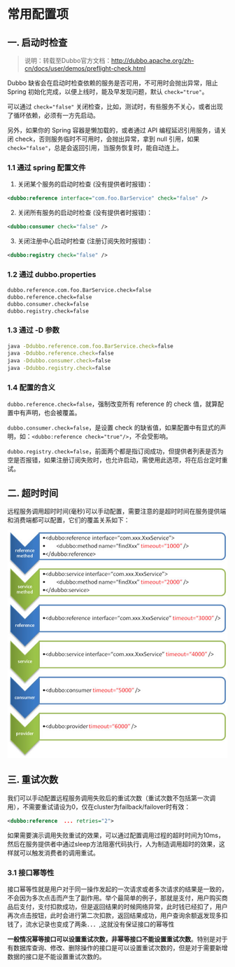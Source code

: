 # 常用配置项

## 一. 启动时检查

> 说明：转载至Dubbo官方文档：http://dubbo.apache.org/zh-cn/docs/user/demos/preflight-check.html

Dubbo 缺省会在启动时检查依赖的服务是否可用，不可用时会抛出异常，阻止 Spring 初始化完成，以便上线时，能及早发现问题，默认 `check="true"`。

可以通过 `check="false"` 关闭检查，比如，测试时，有些服务不关心，或者出现了循环依赖，必须有一方先启动。

另外，如果你的 Spring 容器是懒加载的，或者通过 API 编程延迟引用服务，请关闭 check，否则服务临时不可用时，会抛出异常，拿到 null 引用，如果 `check="false"`，总是会返回引用，当服务恢复时，能自动连上。

### 1.1 通过 spring 配置文件

1. 关闭某个服务的启动时检查 (没有提供者时报错)：

```xml
<dubbo:reference interface="com.foo.BarService" check="false" />
```

2. 关闭所有服务的启动时检查 (没有提供者时报错)：

```xml
<dubbo:consumer check="false" />
```

3. 关闭注册中心启动时检查 (注册订阅失败时报错)：

```xml
<dubbo:registry check="false" />
```

### 1.2 通过 dubbo.properties

```properties
dubbo.reference.com.foo.BarService.check=false
dubbo.reference.check=false
dubbo.consumer.check=false
dubbo.registry.check=false
```

### 1.3 通过 -D 参数

```sh
java -Ddubbo.reference.com.foo.BarService.check=false
java -Ddubbo.reference.check=false
java -Ddubbo.consumer.check=false 
java -Ddubbo.registry.check=false
```

### 1.4 配置的含义

`dubbo.reference.check=false`，强制改变所有 reference 的 check 值，就算配置中有声明，也会被覆盖。

`dubbo.consumer.check=false`，是设置 check 的缺省值，如果配置中有显式的声明，如：`<dubbo:reference check="true"/>`，不会受影响。

`dubbo.registry.check=false`，前面两个都是指订阅成功，但提供者列表是否为空是否报错，如果注册订阅失败时，也允许启动，需使用此选项，将在后台定时重试。



## 二. 超时时间

远程服务调用超时时间(毫秒)可以手动配置，需要注意的是超时时间在服务提供端和消费端都可以配置，它们的覆盖关系如下：

![](../images/4.png)

## 三. 重试次数

我们可以手动配置远程服务调用失败后的重试次数（重试次数不包括第一次调用），不需要重试请设为0，仅在cluster为failback/failover时有效：

```xml
<dubbo:reference  ... retries="2">
```

如果需要演示调用失败重试的效果，可以通过配置调用过程的超时时间为10ms，然后在服务提供者中通过sleep方法阻塞代码执行，人为制造调用超时的效果，这样就可以触发消费者的调用重试。

### 3.1 接口幂等性

接口幂等性就是用户对于同一操作发起的一次请求或者多次请求的结果是一致的，不会因为多次点击而产生了副作用。举个最简单的例子，那就是支付，用户购买商品后支付，支付扣款成功，但是返回结果的时候网络异常，此时钱已经扣了，用户再次点击按钮，此时会进行第二次扣款，返回结果成功，用户查询余额返发现多扣钱了，流水记录也变成了两条．．．,这就没有保证接口的幂等性

**一般情况幂等接口可以设置重试次数，非幂等接口不能设置重试次数**。特别是对于有数据库查询、修改、删除操作的接口是可以设置重试次数的，但是对于需要新增数据的接口是不能设置重试次数的。